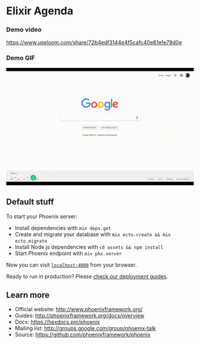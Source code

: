 # Elixir Agenda

### Demo video

https://www.useloom.com/share/72b4edf3144e4f5cafc40e81efe79d0e

### Demo GIF

![Gif](https://raw.githubusercontent.com/Tigermisu/clase-lab-web/master/elixir-agenda/video-agenda.gif)

## Default stuff

To start your Phoenix server:

  * Install dependencies with `mix deps.get`
  * Create and migrate your database with `mix ecto.create && mix ecto.migrate`
  * Install Node.js dependencies with `cd assets && npm install`
  * Start Phoenix endpoint with `mix phx.server`

Now you can visit [`localhost:4000`](http://localhost:4000) from your browser.

Ready to run in production? Please [check our deployment guides](http://www.phoenixframework.org/docs/deployment).

## Learn more

  * Official website: http://www.phoenixframework.org/
  * Guides: http://phoenixframework.org/docs/overview
  * Docs: https://hexdocs.pm/phoenix
  * Mailing list: http://groups.google.com/group/phoenix-talk
  * Source: https://github.com/phoenixframework/phoenix
